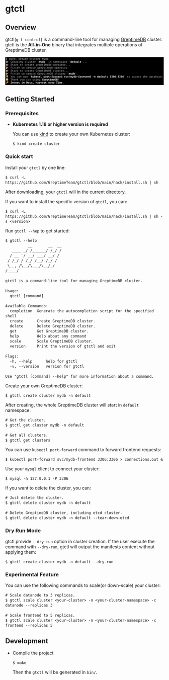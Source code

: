 # gtctl

## Overview

gtctl(`g-t-control`) is a command-line tool for managing [GreptimeDB](https://github.com/GrepTimeTeam/greptimedb) cluster. gtctl is the **All-in-One** binary that integrates multiple operations of GreptimeDB cluster.

![screenshot](docs/images/screenshot.png)

## Getting Started

### Prerequisites

- **Kubernetes 1.18 or higher version is required**

  You can use [kind](https://kind.sigs.k8s.io/) to create your own Kubernetes cluster:

  ```
  $ kind create cluster
  ```

### Quick start

Install your `gtctl` by one line:

```
$ curl -L https://github.com/GreptimeTeam/gtctl/blob/main/hack/install.sh | sh
```

After downloading, your `gtctl` will in the current directory.

If you want to install the specific version of `gtctl`, you can:

```
$ curl -L https://github.com/GreptimeTeam/gtctl/blob/main/hack/install.sh | sh -s <version>
```

Run `gtctl --hep` to get started:

```
$ gtctl --help
          __       __  __
   ____ _/ /______/ /_/ /
  / __ `/ __/ ___/ __/ /
 / /_/ / /_/ /__/ /_/ /
 \__, /\__/\___/\__/_/
/____/

gtctl is a command-line tool for managing GreptimeDB cluster.

Usage:
  gtctl [command]

Available Commands:
  completion  Generate the autocompletion script for the specified shell
  create      Create GreptimeDB cluster.
  delete      Delete GreptimeDB cluster.
  get         Get GreptimeDB cluster.
  help        Help about any command
  scale       Scale GreptimeDB cluster.
  version     Print the version of gtctl and exit

Flags:
  -h, --help      help for gtctl
  -v, --version   version for gtctl

Use "gtctl [command] --help" for more information about a command.
```

Create your own GreptimeDB cluster:

```
$ gtctl create cluster mydb -n default
```

After creating, the whole GreptimeDB cluster will start in `default` namespace:

```
# Get the cluster.
$ gtctl get cluster mydb -n default

# Get all clusters.
$ gtctl get clusters
```

You can use `kubectl port-forward` command to forward frontend requests:

```
$ kubectl port-forward svc/mydb-frontend 3306:3306 > connections.out &
```

Use your `mysql` client to connect your cluster:

```
$ mysql -h 127.0.0.1 -P 3306
```

If you want to delete the cluster, you can:

```
# Just delete the cluster.
$ gtctl delete cluster mydb -n default

# Delete GreptimeDB cluster, including etcd cluster.
$ gtctl delete cluster mydb -n default --tear-down-etcd
```

### Dry Run Mode

gtctl provide `--dry-run` option in cluster creation. If the user execute the command with `--dry-run`, gtctl will output the manifests content without applying them:

```
$ gtctl create cluster mydb -n default --dry-run
```

### Experimental Feature

You can use the following commands to scale(or down-scale) your cluster:

```
# Scale datanode to 3 replicas.
$ gtctl scale cluster <your-cluster> -n <your-cluster-namespace> -c datanode --replicas 3

# Scale frontend to 5 replicas.
$ gtctl scale cluster <your-cluster> -n <your-cluster-namespace> -c frontend --replicas 5
```


## Development

- Compile the project

  ```
  $ make
  ```

  Then the `gtctl` will be generated in `bin/`.
